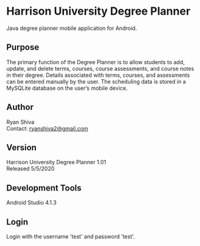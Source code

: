 # Harrison University Degree Planner
 Java degree planner mobile application for Android.

## Purpose
The primary function of the Degree Planner is to allow students to add, update, and delete terms, courses, course assessments, and course notes in their degree. Details associated with terms, courses, and assessments can be entered manually by the user. The scheduling data is stored in a MySQLite database on the user’s mobile device.

## Author
Ryan Shiva  
Contact: ryanshiva2@gmail.com

## Version
Harrison University Degree Planner 1.01  
Released 5/5/2020

## Development Tools
Android Studio 4.1.3  

## Login
Login with the username 'test' and password 'test'.
